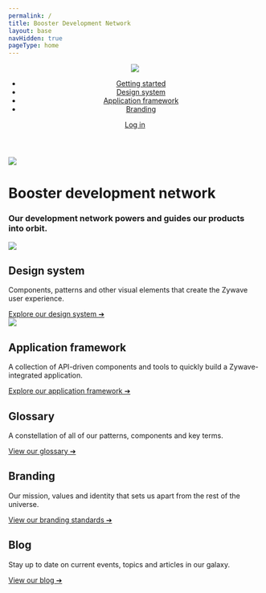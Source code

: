 ```yaml
---
permalink: /
title: Booster Development Network
layout: base
navHidden: true
pageType: home
---
```


<header class="home-nav">
    <div class="home-nav-content">
        <div class="logo"><img src="images/home/zywave-logo.svg" /></div>
        <nav>
            <ul>
                <li><a href="#">Getting started</a></li>
                <li><a href="{{ '/design-system/about/' | url }}">Design system</a></li>
                <li><a href="{{ '/application-framework/about/' | url }}">Application framework</a></li>
                <li><a href="#">Branding</a></li>
            </ul>
        </nav>
        <div class="login"><a href="/admin">Log in</a></div>
    </div>
</header>
<div class="home-header">
    <div class="home-header-content">
        <img src="images/home/rocket.svg" />
        <div class="heading">
            <h1>
                <span>Booster</span>
                <span class="smaller">development network</span>
            </h1>
            <h3>Our development network powers and guides our products into orbit.</h3>
        </div>
        <div id="search"></div>
    </div>
</div>
<div class="home-content">
    <div class="card primary design-system">
        <img src="images/home/design-system.svg" />
        <div class="text">
            <h2>Design system</h2>
            <p>Components, patterns and other visual elements that create the Zywave user experience.</p>
            <a href="{{ '/design-system/about/' | url }}">Explore our design system ➔</a>
        </div>
    </div>
    <div class="card primary application-framework">
        <img src="images/home/application-framework.svg" />
        <div class="text">
            <h2>Application framework</h2>
            <p>A collection of API-driven components and tools to quickly build a Zywave-integrated application.</p>
            <a href="{{ '/application-framework/about/' | url }}">Explore our application framework ➔</a>
        </div>
    </div>
    <div class="card secondary">
        <h2>Glossary </h2>
        <p>A constellation of all of our patterns, components and key terms.</p>
        <a href="#">View our glossary ➔</a>
    </div>
    <div class="card secondary">
        <h2>Branding </h2>
        <p>Our mission, values and identity that sets us apart from the rest of the universe.</p>
        <a href="#">View our branding standards ➔</a>
    </div>
    <div class="card secondary">
        <h2>Blog</h2>
        <p>Stay up to date on current events, topics and articles in our galaxy.</p>
        <a href="#">View our blog ➔</a>
    </div>
</div>
